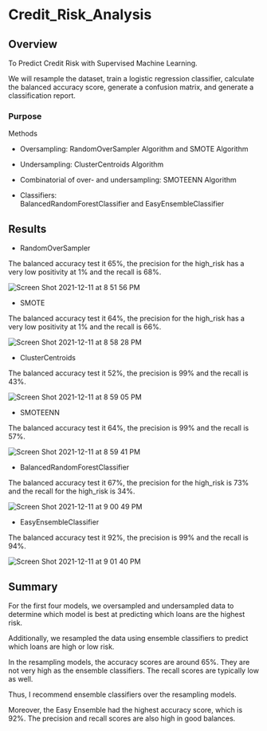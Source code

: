 # Credit_Risk_Analysis

## Overview

To Predict Credit Risk with Supervised Machine Learning.

We will resample the dataset, train a logistic regression classifier, calculate the balanced accuracy score, generate a confusion matrix, and generate a classification report.

### Purpose

Methods

- Oversampling: RandomOverSampler Algorithm and SMOTE Algorithm

- Undersampling: ClusterCentroids Algorithm

- Combinatorial of over- and undersampling: SMOTEENN Algorithm

- Classifiers: BalancedRandomForestClassifier and EasyEnsembleClassifier

## Results

- RandomOverSampler

The balanced accuracy test it 65%, the precision for the high_risk has a very low positivity at 1% and the recall is 68%.

![Screen Shot 2021-12-11 at 8 51 56 PM](https://user-images.githubusercontent.com/88747464/145697530-13f24fb9-38a2-4fc2-a499-0b69c5045d18.png)

- SMOTE

The balanced accuracy test it 64%, the precision for the high_risk has a very low positivity at 1% and the recall is 66%.

![Screen Shot 2021-12-11 at 8 58 28 PM](https://user-images.githubusercontent.com/88747464/145697567-de8245d8-5be6-44b1-bfd6-693ed6ea8c1d.png)

- ClusterCentroids

The balanced accuracy test it 52%, the precision is 99% and the recall is 43%.

![Screen Shot 2021-12-11 at 8 59 05 PM](https://user-images.githubusercontent.com/88747464/145697589-42ddc2a6-4429-4963-8bfc-addbc48c0eff.png)

- SMOTEENN

The balanced accuracy test it 64%, the precision is 99% and the recall is 57%.

![Screen Shot 2021-12-11 at 8 59 41 PM](https://user-images.githubusercontent.com/88747464/145697588-926b7456-d380-4ef3-8d22-924eacb7a86d.png)

- BalancedRandomForestClassifier

The balanced accuracy test it 67%, the precision for the high_risk is 73% and the recall for the high_risk is 34%. 

![Screen Shot 2021-12-11 at 9 00 49 PM](https://user-images.githubusercontent.com/88747464/145697628-f69efb31-6c50-45a9-989b-af6e16728dc8.png)

- EasyEnsembleClassifier

The balanced accuracy test it 92%, the precision is 99% and the recall is 94%.

![Screen Shot 2021-12-11 at 9 01 40 PM](https://user-images.githubusercontent.com/88747464/145697617-4767a5c0-d4f6-4ba6-8c68-0776cf5e9807.png)

## Summary

For the first four models, we oversampled and undersampled data to determine which model is best at predicting which loans are the highest risk. 

Additionally, we resampled the data using ensemble classifiers to predict which loans are high or low risk. 

In the resampling models, the accuracy scores are around 65%. They are not very high as the ensemble classifiers. The recall scores are typically low as well. 

Thus, I recommend ensemble classifiers over the resampling models. 

Moreover, the Easy Ensemble had the highest accuracy score, which is 92%. The precision and recall scores are also high in good balances. 
